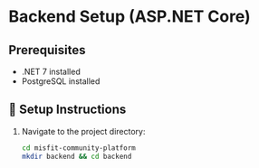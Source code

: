 # Backend Setup (ASP.NET Core)

## Prerequisites
- .NET 7 installed
- PostgreSQL installed

## 🚀 Setup Instructions
1. Navigate to the project directory:
   ```bash
   cd misfit-community-platform
   mkdir backend && cd backend
